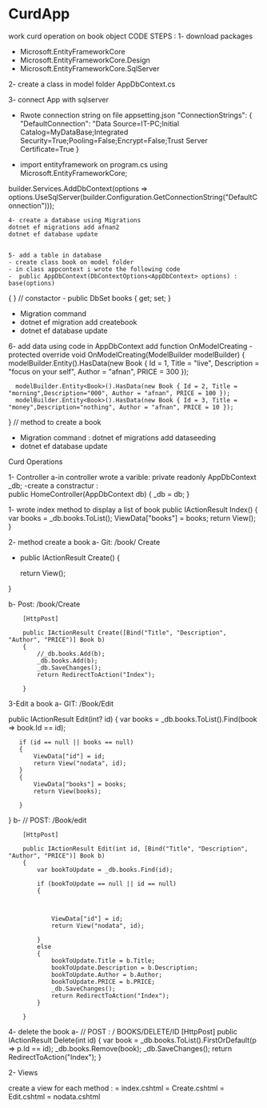 # CurdApp
work curd operation on book object 
CODE STEPS :
1- download packages 
- Microsoft.EntityFrameworkCore
- Microsoft.EntityFrameworkCore.Design
- Microsoft.EntityFrameworkCore.SqlServer



2- create a class in model folder AppDbContext.cs

  3- connect App with sqlserver
  - Rwote connection string on file appsetting.json
  "ConnectionStrings": {
    "DefaultConnection": "Data Source=IT-PC;Initial Catalog=MyDataBase;Integrated Security=True;Pooling=False;Encrypt=False;Trust Server Certificate=True
}

  -  import entityframework on program.cs
    using Microsoft.EntityFrameworkCore;

  builder.Services.AddDbContext<AppDbContext>(options =>
    options.UseSqlServer(builder.Configuration.GetConnectionString("DefaultConnection")));


    4- create a database using Migrations
    dotnet ef migrations add afnan2
    dotnet ef database update


    5- add a table in database 
    - create class book on model folder
    - in class appcontext i wrote the following code
    -  public AppDbContext(DbContextOptions<AppDbContext> options) : base(options)
 {
 } // constactor
    -  public DbSet<Book> books { get; set; } 
    
  
- Migration command
- dotnet ef migration add createbook
-  dotnet ef database update

  6- add data using code in AppDbContext add function  OnModelCreating 
     - protected override void OnModelCreating(ModelBuilder modelBuilder)
  {
      modelBuilder.Entity<Book>().HasData(new Book { Id = 1, Title = "live", Description = "focus on your self", Author = "afnan", PRICE = 300 });

      modelBuilder.Entity<Book>().HasData(new Book { Id = 2, Title = "morning",Description="000", Author = "afnan", PRICE = 100 });
      modelBuilder.Entity<Book>().HasData(new Book { Id = 3, Title = "money",Description="nothing", Author = "afnan", PRICE = 10 });

     
  } // method to create a book
- Migration command : dotnet ef migrations add dataseeding
-  dotnet ef database update




Curd Operations




1- Controller
a-in controller wrote a varible: private readonly AppDbContext _db;
-create a constractur :   
public HomeController(AppDbContext db)
    {
        _db = db;
    }

1- wrote index method to display a list of book
   public IActionResult Index()
 {
     var books = _db.books.ToList();
     ViewData["books"] = books;
     return View();
 }

2- method create a book
a- Git: /book/ Create
-    public IActionResult Create()
   {

       return View();

   }
   
b- Post: /book/Create

        [HttpPost]

        public IActionResult Create([Bind("Title", "Description", "Author", "PRICE")] Book b)
        {
            //_db.books.Add(b);
            _db.books.Add(b);
            _db.SaveChanges();
            return RedirectToAction("Index");

        }






3-Edit a book 
a- GIT: /Book/Edit

   public IActionResult Edit(int? id)
   {
       var books = _db.books.ToList().Find(book => book.Id == id);

       if (id == null || books == null)
       {
           ViewData["id"] = id;
           return View("nodata", id);
       }
       {
           ViewData["books"] = books;
           return View(books);

       }

   }
b-  // POST: /Book/edit

        [HttpPost]

        public IActionResult Edit(int id, [Bind("Title", "Description", "Author", "PRICE")] Book b)
        {
            var bookToUpdate = _db.books.Find(id);

            if (bookToUpdate == null || id == null)
            {



                ViewData["id"] = id;
                return View("nodata", id);

            }
            else
            {
                bookToUpdate.Title = b.Title;
                bookToUpdate.Description = b.Description;
                bookToUpdate.Author = b.Author;
                bookToUpdate.PRICE = b.PRICE;
                _db.SaveChanges();
                return RedirectToAction("Index");
            }

        }

4- delete the book
  a- // POST : / BOOKS/DELETE/ID
        [HttpPost]
        public IActionResult Delete(int id)
        {
            var book = _db.books.ToList().FirstOrDefault(p => p.Id == id);
            _db.books.Remove(book);
            _db.SaveChanges();
            return RedirectToAction("Index");
        }



2- Views


create a view for each method :
= index.cshtml
= Create.cshtml
= Edit.cshtml
= nodata.cshtml














  
